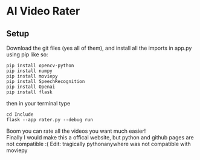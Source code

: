# AI Video Rater
## Setup
Download the git files (yes all of them), and install all the imports in app.py using pip like so:
```
pip install opencv-python
pip install numpy
pip install moviepy
pip install SpeechRecognition
pip install Openai
pip install flask
```
then in your terminal type
```
cd Include
flask --app rater.py --debug run
```
Boom you can rate all the videos you want much easier!
<br />
Finally I would make this a offical website, but python and github pages are not compatible :(
Edit: tragically pythonanywhere was not compatible with moviepy 

